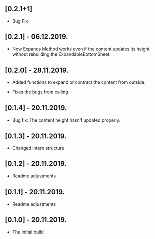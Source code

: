 ## [0.2.1+1]

* Bug Fix

## [0.2.1] - 06.12.2019.

* Now Expands Method works even if the content updates its height without rebuilding the ExpandableBottomSheet.

## [0.2.0] - 28.11.2019.

* Added functions to expand or contract the content from outside.

* Fixes the bugs from calling

## [0.1.4] - 20.11.2019.

* Bug fix: The content height hasn't updated properly.

## [0.1.3] - 20.11.2019.

* Changed intern structure

## [0.1.2] - 20.11.2019.

* Readme adjustments

## [0.1.1] - 20.11.2019.

* Readme adjustments

## [0.1.0] - 20.11.2019.

* The initial build